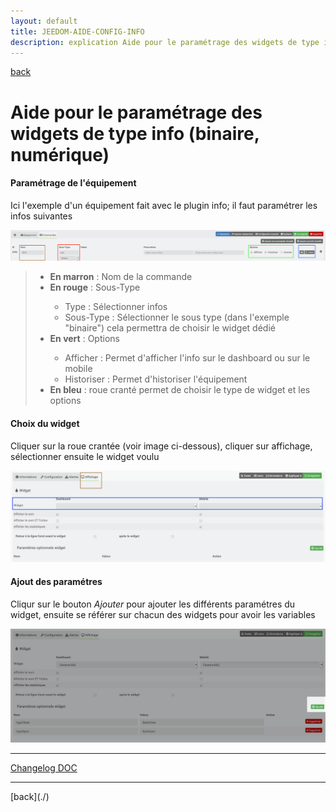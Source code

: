 ```yaml
---
layout: default
title: JEEDOM-AIDE-CONFIG-INFO
description: explication Aide pour le paramétrage des widgets de type info (binaire, numérique)
---
```

[back](./)
# Aide pour le paramétrage des widgets de type info (binaire, numérique)

<h4 id="Para">Paramétrage de l'équipement</h4>
Ici l'exemple d'un équipement fait avec le plugin info; il faut paramétrer les infos suivantes
<p><img src="../img/AIDE_CONFIG_INFO_1.png" alt="Aide 1" /></p>
<blockquote>
        <ul>
            <li><b>En marron</b> : Nom de la commande</li>
            <li><b>En rouge</b> :  	Sous-Type</li>
            <ul>
                <li>Type : Sélectionner infos</li>
                <li>Sous-Type : Sélectionner le sous type (dans l'exemple "binaire") cela permettra de choisir le widget dédié</li>
            </ul>
            <li><b>En vert</b> : Options</li>
            <ul>
                <li>Afficher : Permet d'afficher l'info sur le dashboard ou sur le mobile</li>
                <li>Historiser : Permet d'historiser l'équipement</li>
            </ul>
            <li><b>En bleu</b> : roue cranté permet de choisir le type de widget et les options</li>
        </ul>
</blockquote>

<h4 id="Choix">Choix du widget</h4>
Cliquer sur la roue crantée (voir image ci-dessous), cliquer sur affichage, sélectionner ensuite le widget voulu
<p><img src="../img/AIDE_CONFIG_INFO_2.png" alt="Aide 2" /></p>

<h4 id="Choix">Ajout des paramétres</h4>
Cliqur sur le bouton <i>Ajouter</i> pour ajouter les différents paramétres du widget, ensuite se référer sur chacun des widgets pour avoir les variables
<p><img src="../img/AIDE_CONFIG_INFO_3.png" alt="Aide 3" /></p>

<hr />
<dl>
    <a href="https://github.com/JEALG/JEEDOM-Widget_JAG-doc/commits/master">Changelog DOC</a>
</dl>
<hr />
[back](./)